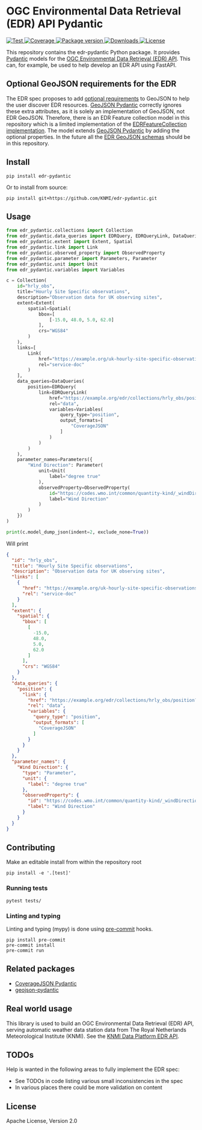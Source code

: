 # OGC Environmental Data Retrieval (EDR) API Pydantic

<p>
  <a href="https://github.com/knmi/edr-pydantic/actions?query=workflow%3ACI" target="_blank">
      <img src="https://github.com/knmi/edr-pydantic/workflows/CI/badge.svg" alt="Test">
  </a>
  <a href="https://codecov.io/gh/knmi/edr-pydantic" target="_blank">
      <img src="https://codecov.io/gh/knmi/edr-pydantic/branch/master/graph/badge.svg" alt="Coverage">
  </a>
  <a href="https://pypi.org/project/edr-pydantic" target="_blank">
      <img src="https://img.shields.io/pypi/v/edr-pydantic?color=%2334D058&label=pypi%20package" alt="Package version">
  </a>
  <a href="https://pypistats.org/packages/edr-pydantic" target="_blank">
      <img src="https://img.shields.io/pypi/dm/edr-pydantic.svg" alt="Downloads">
  </a>
  <a href="https://github.com/knmi/edr-pydantic/blob/master/LICENSE" target="_blank">
      <img src="https://img.shields.io/github/license/knmi/edr-pydantic.svg" alt="License">
  </a>
</p>


This repository contains the edr-pydantic Python package. It provides [Pydantic](https://pydantic-docs.helpmanual.io/) models
for the [OGC Environmental Data Retrieval (EDR) API](https://ogcapi.ogc.org/edr/).
This can, for example, be used to help develop an EDR API using FastAPI.

## Optional GeoJSON requirements for the EDR
The EDR spec proposes to add [optional requirements](https://docs.ogc.org/is/19-086r4/19-086r4.html#toc9) to GeoJSON to help the user discover EDR resources. [GeoJSON Pydantic](https://github.com/developmentseed/geojson-pydantic) correctly ignores these extra attributes, as it is solely an implementation of GeoJSON, not EDR GeoJSON. Therefore, there is an EDR Feature collection model in this repository which is a limited implementation of the [EDRFeatureCollection implementation](https://schemas.opengis.net/ogcapi/edr/1.1/openapi/schemas/edr-geojson/edrFeatureCollectionGeoJSON.yaml). The model extends [GeoJSON Pydantic](https://github.com/developmentseed/geojson-pydantic) by adding the optional properties. In the future all the [EDR GeoJSON schemas](https://schemas.opengis.net/ogcapi/edr/1.1/openapi/schemas/edr-geojson/) should be in this repository.


## Install
```shell
pip install edr-pydantic
```

Or to install from source:

```shell
pip install git+https://github.com/KNMI/edr-pydantic.git
```

## Usage

```python
from edr_pydantic.collections import Collection
from edr_pydantic.data_queries import EDRQuery, EDRQueryLink, DataQueries
from edr_pydantic.extent import Extent, Spatial
from edr_pydantic.link import Link
from edr_pydantic.observed_property import ObservedProperty
from edr_pydantic.parameter import Parameters, Parameter
from edr_pydantic.unit import Unit
from edr_pydantic.variables import Variables

c = Collection(
    id="hrly_obs",
    title="Hourly Site Specific observations",
    description="Observation data for UK observing sites",
    extent=Extent(
        spatial=Spatial(
            bbox=[
                [-15.0, 48.0, 5.0, 62.0]
            ],
            crs="WGS84"
        )
    ),
    links=[
        Link(
            href="https://example.org/uk-hourly-site-specific-observations",
            rel="service-doc"
        )
    ],
    data_queries=DataQueries(
        position=EDRQuery(
            link=EDRQueryLink(
                href="https://example.org/edr/collections/hrly_obs/position?coords={coords}",
                rel="data",
                variables=Variables(
                    query_type="position",
                    output_formats=[
                        "CoverageJSON"
                    ]
                )
            )
        )
    ),
    parameter_names=Parameters({
        "Wind Direction": Parameter(
            unit=Unit(
                label="degree true"
            ),
            observedProperty=ObservedProperty(
                id="https://codes.wmo.int/common/quantity-kind/_windDirection",
                label="Wind Direction"
            )
        )
    })
)

print(c.model_dump_json(indent=2, exclude_none=True))
```

Will print
```json
{
  "id": "hrly_obs",
  "title": "Hourly Site Specific observations",
  "description": "Observation data for UK observing sites",
  "links": [
    {
      "href": "https://example.org/uk-hourly-site-specific-observations",
      "rel": "service-doc"
    }
  ],
  "extent": {
    "spatial": {
      "bbox": [
        [
          -15.0,
          48.0,
          5.0,
          62.0
        ]
      ],
      "crs": "WGS84"
    }
  },
  "data_queries": {
    "position": {
      "link": {
        "href": "https://example.org/edr/collections/hrly_obs/position?coords={coords}",
        "rel": "data",
        "variables": {
          "query_type": "position",
          "output_formats": [
            "CoverageJSON"
          ]
        }
      }
    }
  },
  "parameter_names": {
    "Wind Direction": {
      "type": "Parameter",
      "unit": {
        "label": "degree true"
      },
      "observedProperty": {
        "id": "https://codes.wmo.int/common/quantity-kind/_windDirection",
        "label": "Wind Direction"
      }
    }
  }
}
```

## Contributing

Make an editable install from within the repository root

```shell
pip install -e '.[test]'
```

### Running tests

```shell
pytest tests/
```

### Linting and typing

Linting and typing (mypy) is done using [pre-commit](https://pre-commit.com) hooks.

```shell
pip install pre-commit
pre-commit install
pre-commit run
```

## Related packages

* [CoverageJSON Pydantic](https://github.com/KNMI/covjson-pydantic)
* [geojson-pydantic](https://github.com/developmentseed/geojson-pydantic)

## Real world usage

This library is used to build an OGC Environmental Data Retrieval (EDR) API, serving automatic weather data station data from The Royal Netherlands Meteorological Institute (KNMI). See the [KNMI Data Platform EDR API](https://developer.dataplatform.knmi.nl/edr-api).

## TODOs
Help is wanted in the following areas to fully implement the EDR spec:
* See TODOs in code listing various small inconsistencies in the spec
* In various places there could be more validation on content

## License

Apache License, Version 2.0
